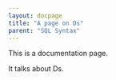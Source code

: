 ```yaml
---
layout: docpage
title: "A page on Ds"
parent: "SQL Syntax"
---
```

This is a documentation page.

It talks about Ds.